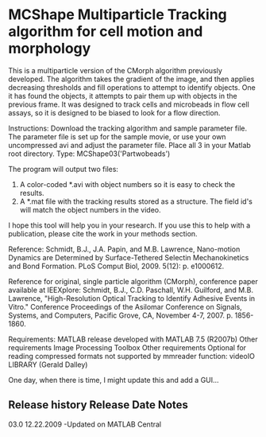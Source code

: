 MCShape
Multiparticle Tracking algorithm for cell motion and morphology
=============

This is a multiparticle version of the CMorph algorithm previously developed. The algorithm takes the gradient of the image, and then applies decreasing thresholds and fill operations to attempt to identify objects. One it has found the objects, it attempts to pair them up with objects in the previous frame. It was designed to track cells and microbeads in flow cell assays, so it is designed to be biased to look for a flow direction.

Instructions:
Download the tracking algorithm and sample parameter file. 
The parameter file is set up for the sample movie, 
or use your own uncompressed avi and adjust the parameter file.
Place all 3 in your Matlab root directory.
Type: MCShape03('Partwobeads')

The program will output two files: 
1. A color-coded *.avi with object numbers so it is easy to check the results. 
2. A *.mat file with the tracking results stored as a structure. The field id's will match the object numbers in the video.

I hope this tool will help you in your research. If you use this to help with a publication, please cite the work in your methods section.

Reference:
Schmidt, B.J., J.A. Papin, and M.B. Lawrence, Nano-motion Dynamics are Determined by Surface-Tethered Selectin Mechanokinetics and Bond Formation. PLoS Comput Biol, 2009. 5(12): p. e1000612.

Reference for original, single particle algorithm (CMorph), conference paper available at IEEXplore: 
Schmidt, B.J., C.D. Paschall, W.H. Guilford, and M.B. Lawrence, "High-Resolution Optical Tracking to Identify Adhesive Events in Vitro." 
Conference Proceedings of the Asilomar Conference on Signals, Systems, and Computers, Pacific Grove, CA, November 4-7, 2007.  p. 1856-1860.

Requirements:
MATLAB release		developed with MATLAB 7.5 (R2007b)
Other requirements	Image Processing Toolbox
Other requirements	Optional for reading compressed formats not supported by mmreader function: videoIO LIBRARY (Gerald Dalley)

One day, when there is time, I might update this and add a GUI...

Release history
Release		Date           Notes
-----------------------------------------------------------------------------------------
03.0		12.22.2009     -Updated on MATLAB Central
